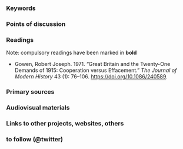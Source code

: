 ### Keywords


### Points of discussion


### Readings
Note: compulsory readings have been marked in **bold**

* Gowen, Robert Joseph. 1971. “Great Britain and the Twenty-One Demands of 1915: Cooperation versus Effacement.” *The Journal of Modern History* 43 (1): 76–106. https://doi.org/10.1086/240589.

### Primary sources


### Audiovisual materials


### Links to other projects, websites, others


### to follow (@twitter)

